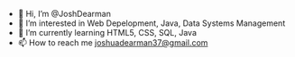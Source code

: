 - 👋 Hi, I’m @JoshDearman
- 👀 I’m interested in Web Depelopment, Java, Data Systems Management
- 🌱 I’m currently learning HTML5, CSS, SQL, Java
- 📫 How to reach me joshuadearman37@gmail.com

<!---
JoshDearman/JoshDearman is a ✨ special ✨ repository because its `README.md` (this file) appears on your GitHub profile.
You can click the Preview link to take a look at your changes.
--->
